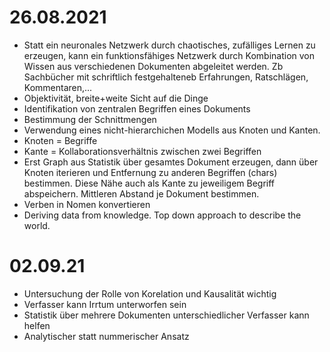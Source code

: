 # 26.08.2021

- Statt ein neuronales Netzwerk durch chaotisches, zufälliges Lernen zu erzeugen, kann ein funktionsfähiges Netzwerk durch Kombination von Wissen aus verschiedenen Dokumenten abgeleitet werden. Zb Sachbücher mit schriftlich festgehalteneb Erfahrungen, Ratschlägen, Kommentaren,...
- Objektivität, breite+weite Sicht auf die Dinge
- Identifikation von zentralen Begriffen eines Dokuments
- Bestimmung der Schnittmengen
- Verwendung eines nicht-hierarchichen Modells aus Knoten und Kanten.
- Knoten = Begriffe
- Kante = Kollaborationsverhältnis zwischen zwei Begriffen
- Erst Graph aus Statistik über gesamtes Dokument erzeugen, dann über Knoten iterieren und Entfernung zu anderen Begriffen (chars) bestimmen. Diese Nähe auch als Kante zu jeweiligem Begriff abspeichern. Mittleren Abstand je Dokument bestimmen.
- Verben in Nomen konvertieren
- Deriving data from knowledge. Top down approach to describe the world.

# 02.09.21

- Untersuchung der Rolle von Korelation und Kausalität wichtig
- Verfasser kann Irrtum unterworfen sein
- Statistik über mehrere Dokumenten unterschiedlicher Verfasser kann helfen
- Analytischer statt nummerischer Ansatz
